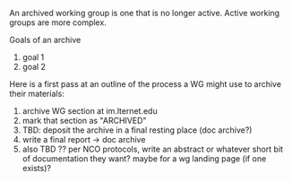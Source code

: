 An archived working group is one that is no longer active. Active working groups are more complex. 

Goals of an archive
1. goal 1
1. goal 2



Here is a first pass at an outline of the process a WG might use to archive their materials:

1. archive WG section at im.lternet.edu
2. mark that section as "ARCHIVED" 
3. TBD: deposit the archive in a final resting place (doc archive?)
4. write a final report -> doc archive
5. also TBD ?? per NCO protocols, write an abstract or whatever short bit of 
documentation they want? maybe for a wg landing page (if one exists)?
